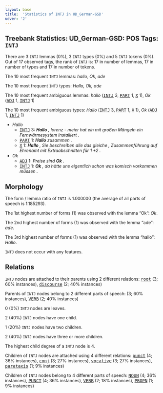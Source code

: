```yaml
---
layout: base
title:  'Statistics of INTJ in UD_German-GSD'
udver: '2'
---
```


## Treebank Statistics: UD_German-GSD: POS Tags: `INTJ`

There are 3 `INTJ` lemmas (0%), 3 `INTJ` types (0%) and 5 `INTJ` tokens (0%).
Out of 17 observed tags, the rank of `INTJ` is: 17 in number of lemmas, 17 in number of types and 17 in number of tokens.

The 10 most frequent `INTJ` lemmas: <em>hallo, Ok, ade</em>

The 10 most frequent `INTJ` types:  <em>Hallo, Ok, ade</em>

The 10 most frequent ambiguous lemmas: <em>hallo</em> (<tt><a href="de_gsd-pos-INTJ.html">INTJ</a></tt> 3, <tt><a href="de_gsd-pos-PART.html">PART</a></tt> 1, <tt><a href="de_gsd-pos-X.html">X</a></tt> 1), <em>Ok</em> (<tt><a href="de_gsd-pos-ADJ.html">ADJ</a></tt> 1, <tt><a href="de_gsd-pos-INTJ.html">INTJ</a></tt> 1)

The 10 most frequent ambiguous types:  <em>Hallo</em> (<tt><a href="de_gsd-pos-INTJ.html">INTJ</a></tt> 3, <tt><a href="de_gsd-pos-PART.html">PART</a></tt> 1, <tt><a href="de_gsd-pos-X.html">X</a></tt> 1), <em>Ok</em> (<tt><a href="de_gsd-pos-ADJ.html">ADJ</a></tt> 1, <tt><a href="de_gsd-pos-INTJ.html">INTJ</a></tt> 1)


* <em>Hallo</em>
  * <tt><a href="de_gsd-pos-INTJ.html">INTJ</a></tt> 3: <em><b>Hallo</b> , lorenz - meier hat ein mit großen Mängeln ein Fernwärmesystem installiert .</em>
  * <tt><a href="de_gsd-pos-PART.html">PART</a></tt> 1: <em><b>Hallo</b> zusammen .</em>
  * <tt><a href="de_gsd-pos-X.html">X</a></tt> 1: <em><b>Hallo</b> , Sie beschreiben alle das gleiche , Zusammenführung auf Ehrenamt mit Extraabschnitten für 1 +2 .</em>
* <em>Ok</em>
  * <tt><a href="de_gsd-pos-ADJ.html">ADJ</a></tt> 1: <em>Preise sind <b>Ok</b> .</em>
  * <tt><a href="de_gsd-pos-INTJ.html">INTJ</a></tt> 1: <em><b>Ok</b> , da hätte uns eigentlich schon was komisch vorkommen müssen .</em>

## Morphology

The form / lemma ratio of `INTJ` is 1.000000 (the average of all parts of speech is 1.185293).

The 1st highest number of forms (1) was observed with the lemma “Ok”: <em>Ok</em>.

The 2nd highest number of forms (1) was observed with the lemma “ade”: <em>ade</em>.

The 3rd highest number of forms (1) was observed with the lemma “hallo”: <em>Hallo</em>.

`INTJ` does not occur with any features.


## Relations

`INTJ` nodes are attached to their parents using 2 different relations: <tt><a href="de_gsd-dep-root.html">root</a></tt> (3; 60% instances), <tt><a href="de_gsd-dep-discourse.html">discourse</a></tt> (2; 40% instances)

Parents of `INTJ` nodes belong to 2 different parts of speech:  (3; 60% instances), <tt><a href="de_gsd-pos-VERB.html">VERB</a></tt> (2; 40% instances)

0 (0%) `INTJ` nodes are leaves.

2 (40%) `INTJ` nodes have one child.

1 (20%) `INTJ` nodes have two children.

2 (40%) `INTJ` nodes have three or more children.

The highest child degree of a `INTJ` node is 4.

Children of `INTJ` nodes are attached using 4 different relations: <tt><a href="de_gsd-dep-punct.html">punct</a></tt> (4; 36% instances), <tt><a href="de_gsd-dep-conj.html">conj</a></tt> (3; 27% instances), <tt><a href="de_gsd-dep-vocative.html">vocative</a></tt> (3; 27% instances), <tt><a href="de_gsd-dep-parataxis.html">parataxis</a></tt> (1; 9% instances)

Children of `INTJ` nodes belong to 4 different parts of speech: <tt><a href="de_gsd-pos-NOUN.html">NOUN</a></tt> (4; 36% instances), <tt><a href="de_gsd-pos-PUNCT.html">PUNCT</a></tt> (4; 36% instances), <tt><a href="de_gsd-pos-VERB.html">VERB</a></tt> (2; 18% instances), <tt><a href="de_gsd-pos-PROPN.html">PROPN</a></tt> (1; 9% instances)

